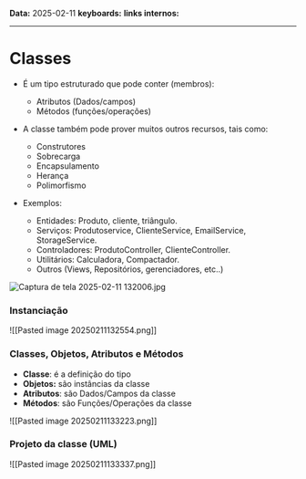 
**Data:** 2025-02-11
**keyboards:** 
**links internos:** 
___
# Classes

- É um tipo estruturado que pode conter (membros):
	- Atributos (Dados/campos)
	- Métodos (funções/operações)

- A classe também pode prover muitos outros recursos, tais como:
	- Construtores
	- Sobrecarga
	- Encapsulamento
	- Herança
	- Polimorfismo

- Exemplos:
	- Entidades: Produto, cliente, triângulo.
	- Serviços: Produtoservice, ClienteService, EmailService, StorageService.
	- Controladores: ProdutoController, ClienteController.
	- Utilitários: Calculadora, Compactador.
	- Outros (Views, Repositórios, gerenciadores, etc..)


![Captura de tela 2025-02-11 132006.jpg](file:///C:%5CUsers%5Cnicol%5CPictures%5Cimagens%20obsi%5CCaptura%20de%20tela%202025-02-11%20132006.jpg)  



### Instanciação

![[Pasted image 20250211132554.png]] 


### Classes, Objetos, Atributos e Métodos

- **Classe**: é a definição do tipo
- **Objetos:** são instâncias da classe
- **Atributos**: são Dados/Campos da classe
- **Métodos**: são Funções/Operações da classe


![[Pasted image 20250211133223.png]]


### Projeto da classe (UML)

![[Pasted image 20250211133337.png]]
